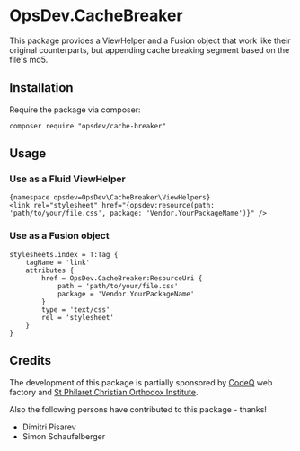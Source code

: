 OpsDev.CacheBreaker
==================

This package provides a ViewHelper and a Fusion object that work like their original counterparts, but appending cache breaking segment based on the file's md5.

Installation
------------

Require the package via composer:

```
composer require "opsdev/cache-breaker"
```


Usage
-----

### Use as a Fluid ViewHelper

```
{namespace opsdev=OpsDev\CacheBreaker\ViewHelpers}
<link rel="stylesheet" href="{opsdev:resource(path: 'path/to/your/file.css', package: 'Vendor.YourPackageName')}" />
```

### Use as a Fusion object

```
stylesheets.index = T:Tag {
    tagName = 'link'
    attributes {
        href = OpsDev.CacheBreaker:ResourceUri {
            path = 'path/to/your/file.css'
            package = 'Vendor.YourPackageName'
        }
        type = 'text/css'
        rel = 'stylesheet'
    }
}
```

Credits
-------

The development of this package is partially sponsored by [CodeQ](http://codeq.at) web factory and [St Philaret Christian Orthodox Institute](http://psmb.github.io/).


Also the following persons have contributed to this package - thanks!
- Dimitri Pisarev
- Simon Schaufelberger
